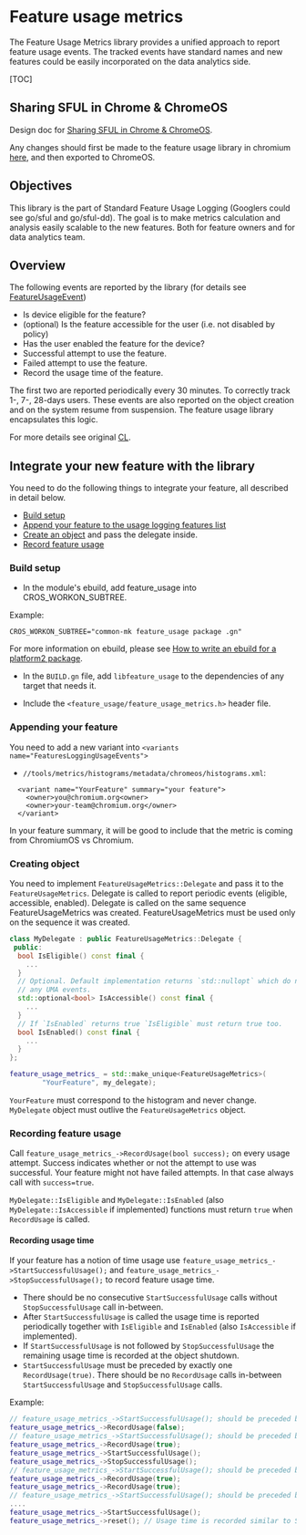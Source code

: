 # Feature usage metrics

The Feature Usage Metrics library provides a unified approach to report
feature usage events. The tracked events have standard names and new features
could be easily incorporated on the data analytics side.

[TOC]

## Sharing SFUL in Chrome & ChromeOS

Design doc for [Sharing SFUL in Chrome & ChromeOS](go/sful-in-chrome-cros).

Any changes should first be made to the feature usage library in chromium
[here](https://source.chromium.org/chromium/chromium/src/+/main:chromeos/components/feature_usage/),
and then exported to ChromeOS.

## Objectives

This library is the part of Standard Feature Usage Logging (Googlers could see
go/sful and go/sful-dd). The goal is to make metrics calculation and analysis
easily scalable to the new features. Both for feature owners and for data
analytics team.

## Overview

The following events are reported by the library (for details see
[FeatureUsageEvent][1])
* Is device eligible for the feature?
* (optional) Is the feature accessible for the user (i.e. not disabled by
policy)
* Has the user enabled the feature for the device?
* Successful attempt to use the feature.
* Failed attempt to use the feature.
* Record the usage time of the feature.

The first two are reported periodically every 30 minutes. To correctly track 1-,
7-, 28-days users. These events are also reported on the object creation and on
the system resume from suspension. The feature usage library encapsulates this
logic.

For more details see original [CL](https://crrev.com/c/2596263).

[1]: https://source.chromium.org/search?q=FeatureUsageEvent%20f:metrics&ss=chromium

## Integrate your new feature with the library

You need to do the following things to integrate your feature, all described in
detail below.

*   [Build setup](#Build-setup)
*   [Append your feature to the usage logging features list](#Appending-your-feature)
*   [Create an object](#Creating-object) and pass the
    delegate inside.
*   [Record feature usage](#Recording-feature-usage)

### Build setup

* In the module's ebuild, add feature_usage into CROS_WORKON_SUBTREE.

Example:

```
CROS_WORKON_SUBTREE="common-mk feature_usage package .gn"
```

For more information on ebuild, please see
[How to write an ebuild for a platform2 package](https://chromium.googlesource.com/chromiumos/docs/+/HEAD/platform2_primer.md#how-to-write-an-ebuild-for-a-platform2-package).

* In the `BUILD.gn` file, add `libfeature_usage` to the dependencies of any
target that needs it.

* Include the `<feature_usage/feature_usage_metrics.h>` header file.

### Appending your feature

You need to add a new variant into `<variants
name="FeaturesLoggingUsageEvents">`

*   `//tools/metrics/histograms/metadata/chromeos/histograms.xml`:

```
  <variant name="YourFeature" summary="your feature">
    <owner>you@chromium.org<owner>
    <owner>your-team@chromium.org</owner>
  </variant>
```

In your feature summary, it will be good to include that the metric is coming
from ChromiumOS vs Chromium.

### Creating object
You need to implement `FeatureUsageMetrics::Delegate` and pass it to the
`FeatureUsageMetrics`. Delegate is called to report periodic events (eligible,
accessible, enabled). Delegate is called on the same sequence
FeatureUsageMetrics was created. FeatureUsageMetrics must be used only on the
sequence it was created.

```c++
class MyDelegate : public FeatureUsageMetrics::Delegate {
 public:
  bool IsEligible() const final {
    ...
  }
  // Optional. Default implementation returns `std::nullopt` which do not emit
  // any UMA events.
  std::optional<bool> IsAccessible() const final {
    ...
  }
  // If `IsEnabled` returns true `IsEligible` must return true too.
  bool IsEnabled() const final {
    ...
  }
};
```

```c++
feature_usage_metrics_ = std::make_unique<FeatureUsageMetrics>(
        "YourFeature", my_delegate);
```

`YourFeature` must correspond to the histogram and never change. `MyDelegate`
object must outlive the `FeatureUsageMetrics` object.

### Recording feature usage
Call `feature_usage_metrics_->RecordUsage(bool success);` on every usage
attempt. Success indicates whether or not the attempt to use was successful.
Your feature might not have failed attempts. In that case always call with
`success=true`.

`MyDelegate::IsEligible` and `MyDelegate::IsEnabled` (also
`MyDelegate::IsAccessible` if implemented) functions must return `true` when
`RecordUsage` is called.

#### Recording usage time
If your feature has a notion of time usage use
`feature_usage_metrics_->StartSuccessfulUsage();` and
`feature_usage_metrics_->StopSuccessfulUsage();` to record feature usage time.

* There should be no consecutive `StartSuccessfulUsage` calls without
`StopSuccessfulUsage` call in-between.
* After `StartSuccessfulUsage` is called the usage time is reported periodically
together with `IsEligible` and `IsEnabled` (also `IsAccessible` if implemented).
* If `StartSuccessfulUsage` is not followed by `StopSuccessfulUsage` the
remaining usage time is recorded at the object shutdown.
* `StartSuccessfulUsage` must be preceded by exactly one `RecordUsage(true)`.
There should be no `RecordUsage` calls in-between `StartSuccessfulUsage` and
`StopSuccessfulUsage` calls.

Example:
```c++
// feature_usage_metrics_->StartSuccessfulUsage(); should be preceded by RecordUsage(true)
feature_usage_metrics_->RecordUsage(false);
// feature_usage_metrics_->StartSuccessfulUsage(); should be preceded by RecordUsage(true)
feature_usage_metrics_->RecordUsage(true);
feature_usage_metrics_->StartSuccessfulUsage();
feature_usage_metrics_->StopSuccessfulUsage();
// feature_usage_metrics_->StartSuccessfulUsage(); should be preceded by RecordUsage(true)
feature_usage_metrics_->RecordUsage(true);
feature_usage_metrics_->RecordUsage(true);
// feature_usage_metrics_->StartSuccessfulUsage(); should be preceded by exactly one RecordUsage(true)
....
feature_usage_metrics_->StartSuccessfulUsage();
feature_usage_metrics_->reset(); // Usage time is recorded similar to StopSuccessfulUsage
```
